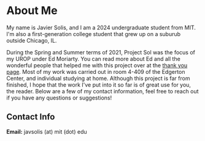 # About Me

My name is Javier Solis, and I am a 2024 undergraduate student from MIT. I'm also a first-generation college student that grew up on a suburub outside Chicago, IL. 

During the Spring and Summer terms of 2021, Project Sol was the focus of my UROP under Ed Moriarty. You can read more about Ed and all the wonderful people that helped me with this project over at the [thank you page](thanks). Most of my work was carried out in room 4-409 of the Edgerton Center, and individual studying at home. Although this project is far from finished, I hope that the work I've put into it so far is of great use for you, the reader. Below are a few of my contact information, feel free to reach out if you have any questions or suggestions!

## Contact Info

**Email:** javsolis (at) mit (dot) edu


